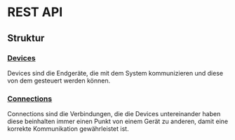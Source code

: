 # REST API

## Struktur

### [Devices](devices.md)

Devices sind die Endgeräte, die mit dem System kommunizieren und diese von dem gesteuert werden können. 

### [Connections](connections.md)

Connections sind die Verbindungen, die die Devices untereinander haben diese beinhalten immer einen Punkt von einem Gerät zu anderen, damit eine korrekte Kommunikation gewährleistet ist.

